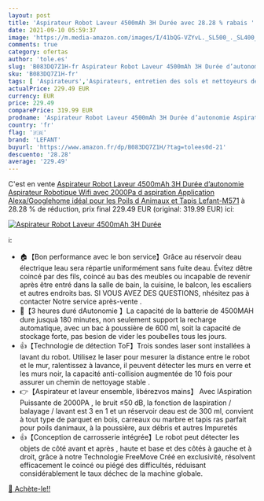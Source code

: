 ```yaml
---
layout: post
title: 'Aspirateur Robot Laveur 4500mAh 3H Durée avec 28.28 % rabais '
date: 2021-09-10 05:59:37
image: 'https://m.media-amazon.com/images/I/41bQG-VZYvL._SL500_._SL400_.jpg'
comments: true
category: ofertas
author: 'tole.es'
slug: 'B083DQ7Z1H-fr Aspirateur Robot Laveur 4500mAh 3H Durée d’autonomie...'
sku: 'B083DQ7Z1H-fr'
tags: [ 'Aspirateurs','Aspirateurs, entretien des sols et nettoyeurs de vitres','Cuisine et Maison','Robots aspirateurs','lefant', ]
actualPrice: 229.49 EUR
currency: EUR
price: 229.49
comparePrice: 319.99 EUR
prodname: 'Aspirateur Robot Laveur 4500mAh 3H Durée d’autonomie Aspirateur Robotique Wifi avec 2000Pa d aspiration  Application Alexa/Googlehome idéal pour les Poils d Animaux et Tapis Lefant-M571'
country: 'fr'
flag: '🇫🇷'
brand: 'LEFANT'
buyurl: 'https://www.amazon.fr/dp/B083DQ7Z1H/?tag=tolees0d-21'
descuento: '28.28'
average: '229.49'
---
```


C'est en vente [Aspirateur Robot Laveur 4500mAh 3H Durée d’autonomie Aspirateur Robotique Wifi avec 2000Pa d aspiration  Application Alexa/Googlehome idéal pour les Poils d Animaux et Tapis Lefant-M571](https://www.amazon.fr/dp/B083DQ7Z1H/?tag=tolees0d-21)  à  28.28 % de réduction, prix final  229.49 EUR (original: 319.99 EUR) ici:

[![Aspirateur Robot Laveur 4500mAh 3H Durée](https://m.media-amazon.com/images/I/41bQG-VZYvL._SL500_._SL400_.jpg)](https://www.amazon.fr/dp/B083DQ7Z1H/?tag=tolees0d-21)

ℹ️:

- 🏠【Bon performance avec le bon service】Grâce au réservoir deau électrique leau sera répartie uniformément sans fuite deau. Évitez dêtre coincé par des fils, coincé au bas des meubles ou incapable de revenir après être entré dans la salle de bain, la cuisine, le balcon, les escaliers et autres endroits bas. SI VOUS AVEZ DES QUESTIONS, nhésitez pas à contacter Notre service après-vente .
- 🔋【3 heures duré dAutonomie 】La capacité de la batterie de 4500MAH dure jusquà 180 minutes, non seulement support la recharge automatique, avec un bac à poussière de 600 ml, soit la capacité de stockage forte, pas besion de vider les poubelles tous les jours.
- 👍【Technologie de détection ToF】Trois sondes laser sont installées à lavant du robot. Utilisez le laser pour mesurer la distance entre le robot et le mur, ralentissez à lavance, il peuvent détecter les murs en verre et les murs noir, la capacité anti-collision augmentée de 10 fois pour assurer un chemin de nettoyage stable .
- 👉【Aspirateur et laveur ensemble, libérezvos mains】 Avec lAspiration Puissante de 2000PA , le bruit ≤50 dB, la fonction de laspiration / balayage / lavant est 3 en 1 et un réservoir deau est de 300 ml, convient à tout type de parquet en bois, carreaux ou marbre et tapis ras parfait pour poils danimaux, à la poussière, aux débris et autres Impuretés
- 👍【Conception de carrosserie intégrée】Le robot peut détecter les objets de côté avant et après , haute et base et des côtés à gauche et à droit, grâce à notre Technologie FreeMove Créé en exclusivité, résolvent efficacement le coincé ou piégé des difficultés, réduisant considérablement le taux déchec de la machine globale.

[🛒 Achète-le!!](https://www.amazon.fr/dp/B083DQ7Z1H/?tag=tolees0d-21)
